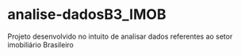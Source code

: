 # analise-dadosB3_IMOB
Projeto desenvolvido no intuito de analisar dados referentes ao setor imobiliário Brasileiro
